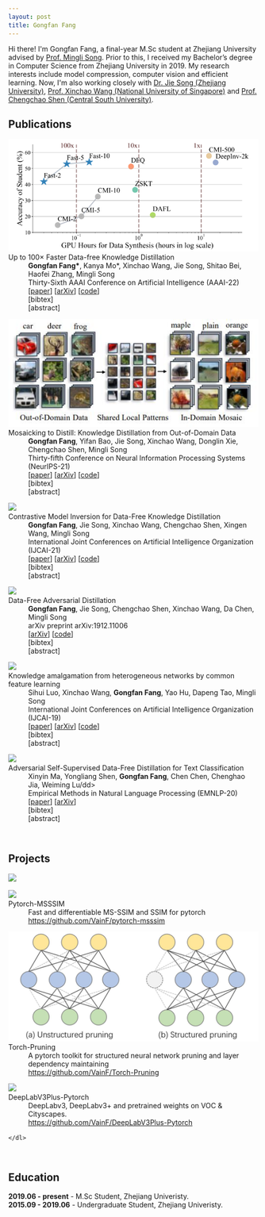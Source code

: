```yaml
---
layout: post
title: Gongfan Fang
---
```


<script type="text/javascript" src="../assets/js/jquery.min.js"></script>

Hi there! I'm Gongfan Fang, a final-year M.Sc student at Zhejiang University advised by <a href="https://person.zju.edu.cn/en/msong">Prof. Mingli Song</a>. Prior to this, I received my Bachelor’s degree in Computer Science from Zhejiang University in 2019. My research interests include model compression, computer vision and efficient learning. Now, I'm also working closely with <a href="https://scholar.google.com/citations?user=4OjO-WYAAAAJ&hl=en">Dr. Jie Song (Zhejiang University)</a>, <a href="https://sites.google.com/site/sitexinchaowang/">Prof. Xinchao Wang (National University of Singapore)</a> and <a href="https://chengchaoshen.github.io/">Prof. Chengchao Shen (Central South University)</a>. 

<h2> Publications </h2>

<div class="publication">
    <dl class="description">
        <div class="figure"><img src="../images/fast_dfkd.png"></img></div>
        <dt class="ptitle">Up to 100× Faster Data-free Knowledge Distillation</dt>
        <dd><b>Gongfan Fang*</b>, Kanya Mo*, Xinchao Wang, Jie Song, Shitao Bei, Haofei Zhang, Mingli Song <br></dd>
        <dd>Thirty-Sixth AAAI Conference on Artificial Intelligence (AAAI-22)</dd>
        <dd>
            [<a href="https://www.aaai.org/AAAI22Papers/AAAI-66.FangG.pdf" target="_blank">paper</a>]
            [<a href="https://arxiv.org/abs/2112.06253" target="_blank">arXiv</a>]
            [<a href="https://github.com/zju-vipa/Fast-Datafree" target="_blank">code</a>]
            <div class="link2">[<a class="fakelink" onclick="$(this).siblings('.bibref').slideToggle()">bibtex</a>]
                <div class="bibref pre-white-space"  style="overflow: hidden; display: none;">
@misc{fang2022100times,
      title={Up to 100$\times$ Faster Data-free Knowledge Distillation}, 
      author={Gongfan Fang and Kanya Mo and Xinchao Wang and Jie Song and Shitao Bei and Haofei Zhang and Mingli Song},
      year={2022},
      eprint={2112.06253},
      archivePrefix={arXiv},
      primaryClass={cs.LG}
}
</div>
            </div>  
            <div class="link2">[<a class="fakelink" onclick="$(this).siblings('.abstract').slideToggle()">abstract</a>]
                <div class="abstract"  style="overflow: hidden; display: none;">  
                    <p>Data-free knowledge distillation (DFKD) has recently been attracting increasing attention from research communities, attributed to its capability of compressing a model only using synthetic data. Despite the encouraging results achieved, state-of-the-art DFKD methods still suffer from the inefficiency of data synthesis, making the data-free training process extremely time-consuming and thus inapplicable for large-scale tasks. In this work, we introduce an efficacious scheme, termed as FastDFKD, that allows us to accelerate DFKD by a factor of orders of magnitude. At the heart of our approach is a novel strategy to reuse the shared common features in training data so as to synthesize different data instances. Unlike prior methods that optimize a set of data independently, we propose to learn a meta-synthesizer that seeks common features as the initialization for the fast data synthesis. As a result, FastDFKD achieves data synthesis within only a few steps,  significantly enhancing the efficiency of data-free training. Experiments over CIFAR, NYUv2 and ImageNet demonstrate that the proposed FastDFKD achieves 10$\times$ and even 100$\times$ acceleration while preserving  performances on par with the state of the art. </p>
                </div>
            </div>       
        </dd>
    </dl>
</div>

<div class="publication">
    <dl class="description">
        <div class="figure"><img src="../images/MosaicKD.jpg"></img></div>
        <dt class="ptitle">Mosaicking to Distill: Knowledge Distillation from Out-of-Domain Data</dt>
        <dd><b>Gongfan Fang</b>, Yifan Bao, Jie Song, Xinchao Wang, Donglin Xie, Chengchao Shen, Mingli Song</dd>
        <dd>Thirty-fifth Conference on Neural Information Processing Systems (NeurIPS-21)</dd>
        <dd>
            [<a href="https://papers.nips.cc/paper/2021/file/63dc7ed1010d3c3b8269faf0ba7491d4-Paper.pdf" target="_blank">paper</a>]
            [<a href="https://arxiv.org/abs/2110.15094" target="_blank">arXiv</a>]
            [<a href="https://github.com/zju-vipa/MosaicKD" target="_blank">code</a>]
            <div class="link2">[<a class="fakelink" onclick="$(this).siblings('.bibref').slideToggle()">bibtex</a>]
                <div class="bibref pre-white-space"  style="overflow: hidden; display: none;">
@inproceedings{fang2021mosaicking,
    title={Mosaicking to Distill: Knowledge Distillation from Out-of-Domain Data},
    author={Fang, Gongfan and Bao, Yifan and Song, Jie and Wang, Xinchao and Xie, Donglin and Shen, Chengchao and Song, Mingli},
    booktitle={Thirty-Fifth Conference on Neural Information Processing Systems},
    year={2021}
}
            </div>
            </div>  
            <div class="link2">[<a class="fakelink" onclick="$(this).siblings('.abstract').slideToggle()">abstract</a>]
                <div class="abstract"  style="overflow: hidden; display: none;">  
                    <p>Knowledge distillation (KD) aims to craft a compact student model that imitates the behavior of a pre-trained teacher in a target domain. Prior KD approaches, despite their gratifying results, have largely relied on the premise that in-domain data is available to carry out the knowledge transfer. Such an assumption, unfortunately, in many cases violates the practical setting, since the original training data or even the data domain is often unreachable due to privacy or copyright reasons. In this paper, we attempt to tackle an ambitious task, termed as out-of-domain knowledge distillation (OOD-KD), which allows us to conduct KD using only OOD data that can be readily obtained at a very low cost. Admittedly, OOD-KD is by nature a highly challenging task due to the agnostic domain gap. To this end, we introduce a handy yet surprisingly efficacious approach, dubbed as MosaicKD. The key insight behind MosaicKD lies in that, samples from various domains share common local patterns, even though their global semantic may vary significantly; these shared local patterns, in turn, can be re-assembled analogous to mosaic tiling, to approximate the in-domain data and to further alleviating the domain discrepancy. In MosaicKD, this is achieved through a four-player min-max game, in which a generator, a discriminator, a student network, are collectively trained in an adversarial manner, partially under the guidance of a pre-trained teacher. We validate MosaicKD over classification and semantic segmentation tasks across various benchmarks, and demonstrate that it yields results much superior to the state-of-the-art counterparts on OOD data. </p>
                </div>
            </div>       
        </dd>
    </dl>
</div>


<div class="publication">
    <dl class="description">
        <div class="figure"><img src="../images/cmi.png"></img></div>
        <dt class="ptitle">Contrastive Model Inversion for Data-Free Knowledge Distillation</dt>
        <dd><b>Gongfan Fang</b>, Jie Song, Xinchao Wang, Chengchao Shen, Xingen Wang, Mingli Song</dd>
        <dd>International Joint Conferences on Artificial Intelligence Organization (IJCAI-21)</dd>
        <dd>
            [<a href="https://www.ijcai.org/proceedings/2021/0327.pdf" target="_blank">paper</a>]
            [<a href="https://arxiv.org/abs/2105.08584" target="_blank">arXiv</a>]
            [<a href="https://github.com/zju-vipa/DataFree" target="_blank">code</a>]
            <div class="link2">[<a class="fakelink" onclick="$(this).siblings('.bibref').slideToggle()">bibtex</a>]
                <div class="bibref pre-white-space"  style="overflow: hidden; display: none;">
@inproceedings{fang2021contrastive,
    title={Contrastive Model Inversion for Data-Free Knowledge Distillation},
    author={Fang, Gongfan and Song, Jie and Wang, Xinchao and Shen, Chengchao and Wang, Xingen and Song, Mingli},
    booktitle={Proceedings of the Thirtieth International Joint Conference on Artificial Intelligence (IJCAI-21)},
    year={2021}
}
            </div>
            </div>  
            <div class="link2">[<a class="fakelink" onclick="$(this).siblings('.abstract').slideToggle()">abstract</a>]
                <div class="abstract"  style="overflow: hidden; display: none;">  
                    <p>Model inversion, whose goal is to recover training data from a pre-trained model, has been recently proved feasible. However, existing inversion methods usually suffer from the mode collapse problem, where the synthesized instances are highly similar to each other and thus show limited effectiveness for downstream tasks, such as knowledge distillation. In this paper, we propose Contrastive Model Inversion~(CMI), where the data diversity is explicitly modeled as an optimizable objective, to alleviate the mode collapse issue. Our main observation is that, under the constraint of the same amount of data, higher data diversity usually indicates stronger instance discrimination. To this end, we introduce in CMI a contrastive learning objective that encourages the synthesizing instances to be distinguishable from the already synthesized ones in previous batches. Experiments of pre-trained models on CIFAR-10, CIFAR-100, and Tiny-ImageNet demonstrate that CMI not only generates more visually plausible instances than the state of the arts, but also achieves significantly superior performance when the generated data are used for knowledge distillation. </p>
                </div>
            </div>       
        </dd>
    </dl>
</div>


<div class="publication">
    <dl class="description">
        <div class="figure"><img src="../images/dfad.png"></img></div>
        <dt class="ptitle">Data-Free Adversarial Distillation</dt>
        <dd><b>Gongfan Fang</b>, Jie Song, Chengchao Shen, Xinchao Wang, Da Chen, Mingli Song</dd>
        <dd>arXiv preprint arXiv:1912.11006</dd>
        <dd>
            [<a href="https://arxiv.org/abs/1912.11006" target="_blank">arXiv</a>]
            [<a href="https://github.com/VainF/Data-Free-Adversarial-Distillation" target="_blank">code</a>]
            <div class="link2">[<a class="fakelink" onclick="$(this).siblings('.bibref').slideToggle()">bibtex</a>]
                <div class="bibref pre-white-space"  style="overflow: hidden; display: none;">
@article{fang2019data,
    title={Data-free adversarial distillation},
    author={Fang, Gongfan and Song, Jie and Shen, Chengchao and Wang, Xinchao and Chen, Da and Song, Mingli},
    journal={arXiv preprint arXiv:1912.11006},
    year={2019}
}
            </div>
            </div>  
            <div class="link2">[<a class="fakelink" onclick="$(this).siblings('.abstract').slideToggle()">abstract</a>]
                <div class="abstract"  style="overflow: hidden; display: none;">  
                    <p>Knowledge Distillation (KD) has made remarkable progress in the last few years and become a popular paradigm for model compression and knowledge transfer. However, almost all existing KD algorithms are data-driven, i.e., relying on a large amount of original training data or alternative data, which is usually unavailable in real-world scenarios. In this paper, we devote ourselves to this challenging problem and propose a novel adversarial distillation mechanism to craft a compact student model without any real-world data. We introduce a model discrepancy to quantificationally measure the difference between student and teacher models and construct an optimizable upper bound. In our work, the student and the teacher jointly act the role of the discriminator to reduce this discrepancy, when a generator adversarially produces some "hard samples" to enlarge it. Extensive experiments demonstrate that the proposed data-free method yields comparable performance to existing data-driven methods. More strikingly, our approach can be directly extended to semantic segmentation, which is more complicated than classification, and our approach achieves state-of-the-art results. </p>
                </div>
            </div>       
        </dd>
    </dl>
</div>


<div class="publication">
    <dl class="description">
        <div class="figure"><img src="../images/cfl.png"></img></div>
        <dt class="ptitle">Knowledge amalgamation from heterogeneous networks by common feature learning</dt>
        <dd>Sihui Luo, Xinchao Wang, <b>Gongfan Fang</b>, Yao Hu, Dapeng Tao, Mingli Song</dd>
        <dd>International Joint Conferences on Artificial Intelligence Organization (IJCAI-19)</dd>
        <dd>
            [<a href="https://www.ijcai.org/proceedings/2019/0428.pdf" target="_blank">paper</a>]
            [<a href="https://arxiv.org/abs/1906.10546" target="_blank">arXiv</a>]
            [<a href="https://github.com/zju-vipa/CommonFeatureLearning" target="_blank">code</a>]
            <div class="link2">[<a class="fakelink" onclick="$(this).siblings('.bibref').slideToggle()">bibtex</a>]
                <div class="bibref pre-white-space"  style="overflow: hidden; display: none;">
@inproceedings{luo2019knowledge,
    title={Knowledge Amalgamation from Heterogeneous Networks by Common Feature Learning},
    author={Luo, Sihui and Wang, Xinchao and Fang, Gongfan and Hu, Yao and Tao, Dapeng and Song, Mingli},
    booktitle={Proceedings of the 28th International Joint Conference on Artificial Intelligence (IJCAI)},
    year={2019},
}
            </div>
            </div>  
            <div class="link2">[<a class="fakelink" onclick="$(this).siblings('.abstract').slideToggle()">abstract</a>]
                <div class="abstract"  style="overflow: hidden; display: none;">  
                    <p>An increasing number of well-trained deep networks have been released online by researchers and developers, enabling the community to reuse them in a plug-and-play way without accessing the training annotations. However, due to the large number of network variants, such public-available trained models are often of different architectures, each of which being tailored for a specific task or dataset. In this paper, we study a deep-model reusing task, where we are given as input pre-trained networks of heterogeneous architectures specializing in distinct tasks, as teacher models. We aim to learn a multitalented and light-weight student model that is able to grasp the integrated knowledge from all such heterogeneous-structure teachers, again without accessing any human annotation. To this end, we propose a common feature learning scheme, in which the features of all teachers are transformed into a common space and the student is enforced to imitate them all so as to amalgamate the intact knowledge. We test the proposed approach on a list of benchmarks and demonstrate that the learned student is able to achieve very promising performance, superior to those of the teachers in their specialized tasks. </p>
                </div>
            </div>       
        </dd>
    </dl>
</div>


<div class="publication">
    <dl class="description">
        <div class="figure"><img src="../images/dfkd_nlp.png"></img></div>
        <dt class="ptitle">Adversarial Self-Supervised Data-Free Distillation for Text Classification</dt>
        <dd>Xinyin Ma, Yongliang Shen, <b>Gongfan Fang</b>, Chen Chen, Chenghao Jia, Weiming Lu/dd>
        <dd>Empirical Methods in Natural Language Processing (EMNLP-20)</dd>
        <dd>
            [<a href="https://www.aclweb.org/anthology/2020.emnlp-main.499.pdf" target="_blank">paper</a>]
            [<a href="https://arxiv.org/abs/2010.04883" target="_blank">arXiv</a>]
            <div class="link2">[<a class="fakelink" onclick="$(this).siblings('.bibref').slideToggle()">bibtex</a>]
                <div class="bibref pre-white-space"  style="overflow: hidden; display: none;">
@inproceedings{ma2020adversarial,
    title={Adversarial Self-Supervised Data Free Distillation for Text Classification},
    author={Ma, Xinyin and Shen, Yongliang and Fang, Gongfan and Chen, Chen and Jia, Chenghao and Lu, Weiming},
    booktitle={Proceedings of the 2020 Conference on Empirical Methods in Natural Language Processing (EMNLP)},
    pages={6182--6192},
    year={2020}
}
            </div>
            </div>  
            <div class="link2">[<a class="fakelink" onclick="$(this).siblings('.abstract').slideToggle()">abstract</a>]
                <div class="abstract"  style="overflow: hidden; display: none;">  
                    <p>Large pre-trained transformer-based language models have achieved impressive results on a wide range of NLP tasks. In the past few years, Knowledge Distillation(KD) has become a popular paradigm to compress a computationally expensive model to a resource-efficient lightweight model. However, most KD algorithms, especially in NLP, rely on the accessibility of the original training dataset, which may be unavailable due to privacy issues. To tackle this problem, we propose a novel two-stage data-free distillation method, named Adversarial self-Supervised Data-Free Distillation (AS-DFD), which is designed for compressing large-scale transformer-based models (e.g., BERT). To avoid text generation in discrete space, we introduce a Plug & Play Embedding Guessing method to craft pseudo embeddings from the teacher's hidden knowledge. Meanwhile, with a self-supervised module to quantify the student's ability, we adapt the difficulty of pseudo embeddings in an adversarial training manner. To the best of our knowledge, our framework is the first data-free distillation framework designed for NLP tasks. We verify the effectiveness of our method on several text classification datasets. </p>
                </div>
            </div>       
        </dd>
    </dl>
</div>

<br> 


<h2> Projects </h2>


<div>
<img src="https://github-readme-stats.vercel.app/api?username=VainF&theme=dark&bg_color=fff&title_color=444444&text_color=444444"></img>
</div>


<div class="publication">
    <dl class="description">
        <div class="figure"><img src="../images/msssim.png"></img></div>
        <dt class="ptitle">Pytorch-MSSSIM</dt>
        <dd>Fast and differentiable MS-SSIM and SSIM for pytorch</dd>
        <dd><a href="https://github.com/VainF/pytorch-msssim" target="_blank">https://github.com/VainF/pytorch-msssim</a></dd>
    </dl>
</div>

<div class="publication">
    <dl class="description">
        <div class="figure"><img src="../images/torch_pruning.png"></img></div>
        <dt class="ptitle">Torch-Pruning</dt>
        <dd>A pytorch toolkit for structured neural network pruning and layer dependency maintaining</dd>
        <dd><a href="https://github.com/VainF/Torch-Pruning" target="_blank">https://github.com/VainF/Torch-Pruning</a></dd>
    </dl>
</div>

<div class="publication">
    <dl class="description">
        <div class="figure"><img src="../images/deeplab.png"></img></div>
        <dt class="ptitle">DeepLabV3Plus-Pytorch</dt>
        <dd>DeepLabv3, DeepLabv3+ and pretrained weights on VOC & Cityscapes.</dd>
        <dd><a href="https://github.com/VainF/DeepLabV3Plus-Pytorch" target="_blank">https://github.com/VainF/DeepLabV3Plus-Pytorch</a></dd>

    </dl>
</div>

<br>

<h2> Education </h2>

<b>2019.06 - present</b> - M.Sc Student, Zhejiang Univeristy. <br>
<b>2015.09 - 2019.06</b> - Undergraduate Student, Zhejiang Univeristy.

<br>

<script type="text/javascript" id="clustrmaps" src="//cdn.clustrmaps.com/map_v2.js?cl=c4c4c4&w=300&t=tt&d=e9S_awRAjYhT5yiVagGNu9ZBArPRwFNiqCcI9jPj4sc&co=ffffff&cmo=5b80aa&cmn=a34747&ct=ffffff"></script>
